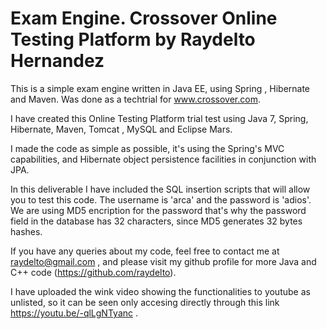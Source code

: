  # Exam Engine. Crossover Online Testing Platform by Raydelto Hernandez
 
This is a simple exam engine written in Java EE, using Spring  , Hibernate and Maven.  Was done as a techtrial for www.crossover.com.
 
I have created this Online Testing Platform trial test using Java 7, Spring, Hibernate, Maven, Tomcat , MySQL and Eclipse Mars.

I made the code as simple as possible, it's using the Spring's MVC capabilities, and Hibernate object persistence facilities in conjunction with JPA.

In this deliverable I have included the SQL insertion scripts that will allow you to test this code. The username is 'arca' and the password is 'adios'. We are using MD5
encription for the password that's why the password field in the database has 32 characters, since MD5 generates 32 bytes hashes.

If you have any queries about my code, feel free to contact me at raydelto@gmail.com , and please visit my github profile for more Java and C++ code (https://github.com/raydelto).

I have uploaded the wink video showing the functionalities to youtube as unlisted, so it can be seen only accesing directly through this link https://youtu.be/-qlLgNTyanc . 
 